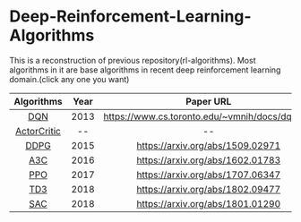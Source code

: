 # Deep-Reinforcement-Learning-Algorithms
This is a reconstruction of previous repository(rl-algorithms). Most algorithms in it are base algorithms in recent deep reinforcement learning domain.(click any one you want)  


Algorithms  | Year | Paper URL|
| :---: | :---:| :---:|
[DQN](https://github.com/rainandwind1/Deep-Reinforcement-Learning-Algorithms/blob/master/value_based/DQN.py)  | 2013 | https://www.cs.toronto.edu/~vmnih/docs/dqn.pdf |
[ActorCritic](https://github.com/rainandwind1/Deep-Reinforcement-Learning-Algorithms/blob/master/policy_based/ActorCritic.py)  | -- | -- |
[DDPG](https://github.com/rainandwind1/Deep-Reinforcement-Learning-Algorithms/blob/master/policy_based/DDPG.py)  | 2015 | https://arxiv.org/abs/1509.02971 |
[A3C](https://github.com/rainandwind1/Deep-Reinforcement-Learning-Algorithms/blob/master/policy_based/A3C.py)  | 2016 | https://arxiv.org/abs/1602.01783 |
[PPO](https://github.com/rainandwind1/Deep-Reinforcement-Learning-Algorithms/blob/master/policy_based/PPO.py)  | 2017 | https://arxiv.org/abs/1707.06347 |
[TD3](https://github.com/rainandwind1/Deep-Reinforcement-Learning-Algorithms/blob/master/policy_based/TD3.py)  | 2018 | https://arxiv.org/abs/1802.09477 |
[SAC]()  | 2018 | https://arxiv.org/abs/1801.01290 |


